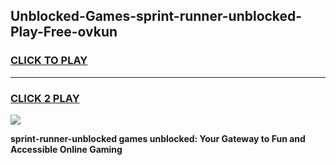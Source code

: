 
## Unblocked-Games-sprint-runner-unblocked-Play-Free-ovkun
<h3>
<a href="https://premium76.site?title=sprint-runner-unblocked&ref=21A">CLICK TO PLAY</a></h3>
<hr>

<h3>
<a href="https://premium76.site?title=sprint-runner-unblocked&ref=21A">CLICK 2 PLAY</a>
  
</h3>

<a href="https://premium76.site?title=sprint-runner-unblocked&ref=21A"><img src="https://clearcache.store/games.png"></a>


**sprint-runner-unblocked games unblocked: Your Gateway to Fun and Accessible Online Gaming**
